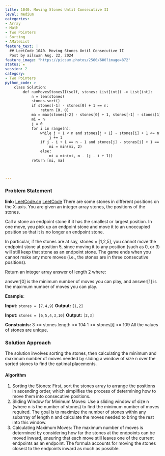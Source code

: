 ```yaml
---
title: 1040. Moving Stones Until Consecutive II
level: medium
categories:
- Array
- Math
- Two Pointers
- Sorting
- AMateList
feature_text: |
  ## LeetCode 1040. Moving Stones Until Consecutive II
  Post by ailswan Aug. 22, 2024
feature_image: "https://picsum.photos/2560/600?image=872"
status: ★
session: 2
category:
- Two Pointers
python_code: >
    class Solution:
        def numMovesStonesII(self, stones: List[int]) -> List[int]:
            n = len(stones)
            stones.sort()
            if stones[-1] - stones[0] + 1 == n:
                return [0, 0]
            ma = max(stones[-2] - stones[0] + 1, stones[-1] - stones[1] + 1) - (n - 1)
            mi = n
            j = 0
            for i in range(n):
                while j + 1 < n and stones[j + 1] - stones[i] + 1 <= n:
                    j += 1
                if j - i + 1 == n - 1 and stones[j] - stones[i] + 1 == n - 1:
                    mi = min(mi, 2)
                else:
                    mi = min(mi, n - (j - i + 1))
            return [mi, ma]

      

---
```


### Problem Statement
**link:**
[LeetCode.cn](https://leetcode.cn/problems/moving-stones-until-consecutive-ii/)
[LeetCode](https://leetcode.com/moving-stones-until-consecutive-ii/)
There are some stones in different positions on the X-axis. You are given an integer array stones, the positions of the stones.

Call a stone an endpoint stone if it has the smallest or largest position. In one move, you pick up an endpoint stone and move it to an unoccupied position so that it is no longer an endpoint stone.

In particular, if the stones are at say, stones = [1,2,5], you cannot move the endpoint stone at position 5, since moving it to any position (such as 0, or 3) will still keep that stone as an endpoint stone.
The game ends when you cannot make any more moves (i.e., the stones are in three consecutive positions).

Return an integer array answer of length 2 where:

answer[0] is the minimum number of moves you can play, and
answer[1] is the maximum number of moves you can play.


**Example:**

**Input:** `stones = [7,4,9]`
**Output:** `[1,2]`

**Input:** `stones = [6,5,4,3,10]`
**Output:** `[2,3]`

**Constraints:**
3 <= stones.length <= 104
1 <= stones[i] <= 109
All the values of stones are unique.

### Solution Approach
The solution involves sorting the stones, then calculating the minimum and maximum number of moves needed by sliding a window of size n over the sorted stones to find the optimal placements.

#### Algorithm
1. Sorting the Stones: First, sort the stones array to arrange the positions in ascending order, which simplifies the process of determining how to move them into consecutive positions.
2. Sliding Window for Minimum Moves: Use a sliding window of size n (where n is the number of stones) to find the minimum number of moves required. The goal is to maximize the number of stones within any subarray of length n and calculate the moves needed to bring the rest into this window.
3. Calculating Maximum Moves: The maximum number of moves is determined by considering how far the stones at the endpoints can be moved inward, ensuring that each move still leaves one of the current endpoints as an endpoint. The formula accounts for moving the stones closest to the endpoints inward as much as possible.